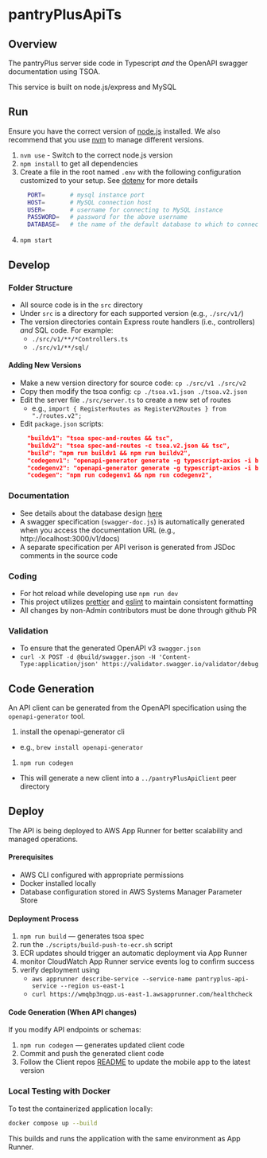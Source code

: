 # pantryPlusApiTs

## Overview
The pantryPlus server side code in Typescript _and_ the OpenAPI swagger documentation using TSOA.

This service is built on node.js/express and MySQL

## Run
Ensure you have the correct version of [node.js](https://nodejs.org/) installed.
We also recommend that you use [nvm](https://nvm.sh) to manage different versions.

1. `nvm use` - Switch to the correct node.js version
1. `npm install` to get all dependencies
1. Create a file in the root named `.env` with the following configuration customized to your setup. See [dotenv](https://www.npmjs.com/package/dotenv) for more details
    ```sh
      PORT=       # mysql instance port
      HOST=       # MySQL connection host
      USER=       # username for connecting to MySQL instance
      PASSWORD=   # password for the above username
      DATABASE=   # the name of the default database to which to connect
    ```
1. `npm start`

## Develop

### Folder Structure
* All source code is in the `src` directory
* Under `src` is a directory for each supported version (e.g., `./src/v1/`)
* The version directories contain Express route handlers (i.e., controllers) _and_ SQL code. For example:
  * `./src/v1/**/*Controllers.ts`
  * `./src/v1/**/sql/`

#### Adding New Versions
* Make a new version directory for source code: `cp ./src/v1 ./src/v2`
* Copy then modify the tsoa config: `cp ./tsoa.v1.json ./tsoa.v2.json`
* Edit the server file `./src/server.ts` to create a new set of routes
  * e.g., `import { RegisterRoutes as RegisterV2Routes } from "./routes.v2";`
* Edit `package.json` scripts:
  ```json
    "buildv1": "tsoa spec-and-routes && tsc",
    "buildv2": "tsoa spec-and-routes -c tsoa.v2.json && tsc",
    "build": "npm run buildv1 && npm run buildv2",
    "codegenv1": "openapi-generator generate -g typescript-axios -i build/swagger.json -o ../pantryPlusApiClient",
    "codegenv2": "openapi-generator generate -g typescript-axios -i build/swagger.v2.json -o ../pantryPlusApiClientV2",
    "codegen": "npm run codegenv1 && npm run codegenv2",
  ```

### Documentation
* See details about the database design [here](https://github.com/askewsoft/pantryPlusApiTs/tree/main/schema)
* A swagger specification (`swagger-doc.js`) is automatically generated when you access the documentation URL (e.g., http://localhost:3000/v1/docs)
* A separate specification per API verison is generated from JSDoc comments in the source code

### Coding
* For hot reload while developing use `npm run dev`
* This project utilizes [prettier](https://www.npmjs.com/package/prettier) and [eslint](https://www.npmjs.com/package/eslint) to maintain consistent formatting
* All changes by non-Admin contributors must be done through github PR

### Validation
* To ensure that the generated OpenAPI v3 `swagger.json`
* `curl -X POST -d @build/swagger.json -H 'Content-Type:application/json' https://validator.swagger.io/validator/debug`

## Code Generation
An API client can be generated from the OpenAPI specification using the `openapi-generator` tool.
1. install the openapi-generator cli
  - e.g., `brew install openapi-generator`
1. `npm run codegen`
  - This will generate a new client into a `../pantryPlusApiClient` peer directory

## Deploy
The API is being deployed to AWS App Runner for better scalability and managed operations.

#### Prerequisites
- AWS CLI configured with appropriate permissions
- Docker installed locally
- Database configuration stored in AWS Systems Manager Parameter Store

#### Deployment Process
1. `npm run build` — generates tsoa spec
1. run the `./scripts/build-push-to-ecr.sh` script
1. ECR updates should trigger an automatic deployment via App Runner
1. monitor CloudWatch App Runner service events log to confirm success
1. verify deployment using
    - `aws apprunner describe-service --service-name pantryplus-api-service --region us-east-1`
    - `curl https://wmqbp3nqgp.us-east-1.awsapprunner.com/healthcheck`

#### Code Generation (When API changes)
If you modify API endpoints or schemas:
1. `npm run codegen` — generates updated client code
1. Commit and push the generated client code
1. Follow the Client repos [README](https://github.com/askewsoft/pantryPlusApiClient/blob/main/README.md) to update the mobile app to the latest version

### Local Testing with Docker
To test the containerized application locally:
```bash
docker compose up --build
```
This builds and runs the application with the same environment as App Runner.
